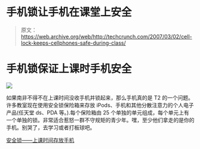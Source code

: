 # 手机锁让手机在课堂上安全

> 原文：<https://web.archive.org/web/http://techcrunch.com/2007/03/02/cell-lock-keeps-cellphones-safe-during-class/>

# 手机锁保证上课时手机安全

![](img/dfa6aab47d72ea8eb280394bc3b7e92e.png)

如果南非不得不在上课时间没收手机并锁起来，那么手机真的是 T2 的一个问题。许多教室现在使用安全锁保险箱来存放 iPods、手机和其他分散注意力的个人电子产品(任天堂 ds、PDA 等。).每个保险箱由 25 个单独的单元组成，每个单元上有一个单独的锁。非常适合惹怒一群不守规矩的青少年。嘿，至少他们拿走的是你的手机。别哭了，去学习或者打板球吧。

[安全锁——上课时间存放手机](https://web.archive.org/web/20210301200958/http://www.textually.org/textually/archives/2007/03/015176.htm)